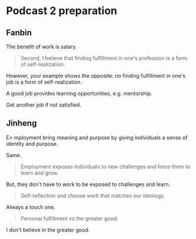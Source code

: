 # Podcast 2 preparation

## Fanbin

The benefit of work is salary.

> Second, I believe that finding fulfillment in one's profession is a form of self-realization.

However, your example shows the opposite:
no finding fulfillment in one's job is a form of self-realization.

A good job provides learning opportunities, e.g. mentorship.

Get another job if not satisfied.

## Jinheng

E> mployment bring meaning and purpose by giving individuals a sense of identity
and purpose.

Same.

> Employment exposes individuals to new challenges and force them to learn and
grow.

But, they don't have to work to be exposed to challenges and learn.

> Self-reflection and choose work that matches our ideology.

Always a touch one.

> Personal fulfillment vs the greater good.

I don't believe in the greater good.
